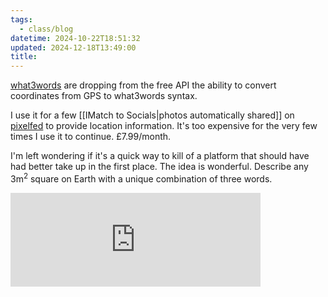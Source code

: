 ```yaml
---
tags:
  - class/blog
datetime: 2024-10-22T18:51:32
updated: 2024-12-18T13:49:00
title:
---
```

[what3words](https://what3words.com) are dropping from the free API the ability to convert coordinates from GPS to what3words syntax.

I use it for a few [[IMatch to Socials|photos automatically shared]] on [pixelfed](https://pixelfed.au/@dcbuchan) to provide location information. It's too expensive for the very few times I use it to continue. £7.99/month.

I'm left wondering if it's a quick way to kill of a platform that should have had better take up in the first place. The idea is wonderful. Describe any 3m<sup>2</sup> square on Earth with a unique combination of three words.

<iframe title="Pixelfed Post Embed" src="https://pixelfed.au/p/dcbuchan/732818005949846969/embed?caption=true&likes=false&layout=full" class="pixelfed__embed" style="max-width: 100%; border: 0" width="400" allowfullscreen="allowfullscreen"></iframe><script async defer src="https://pixelfed.au/embed.js"></script>